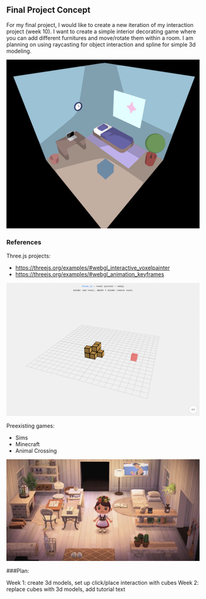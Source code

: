 Final Project Concept
------

For my final project, I would like to create a new iteration of my interaction project (week 10). I want to create a simple interior decorating game where you can add different furnitures and move/rotate them within a room. I am planning on using raycasting for object interaction and spline for simple 3d modeling.

![week10](./images/week10.png)

### References

Three.js projects:
- https://threejs.org/examples/#webgl_interactive_voxelpainter
- https://threejs.org/examples/#webgl_animation_keyframes

![week10](./images/voxel.png)

Preexisting games:
- Sims
- Minecraft
- Animal Crossing

![week10](./images/ac-room.png)

###Plan:

Week 1: create 3d models, set up click/place interaction with cubes
Week 2: replace cubes with 3d models, add tutorial text
